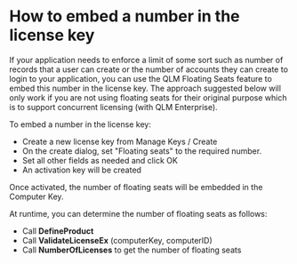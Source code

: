 # How to embed a number in the license key

If your application needs to enforce a limit of some sort such as number of records that a user can create or the number of accounts they can create to login to your application, you can use the QLM Floating Seats feature to embed this number in the license key. The approach suggested below will only work if you are not using floating seats for their original purpose which is to support concurrent licensing (with QLM Enterprise).

To embed a number in the license key:

* Create a new license key from Manage Keys / Create
* On the create dialog, set "Floating seats" to the required number.&#x20;
* Set all other fields as needed and click OK
* An activation key will be created

Once activated, the number of floating seats will be embedded in the Computer Key.

At runtime, you can determine the number of floating seats as follows:

* Call **DefineProduct**
* Call **ValidateLicenseEx** (computerKey, computerID)
* Call **NumberOfLicenses** to get the number of floating seats
